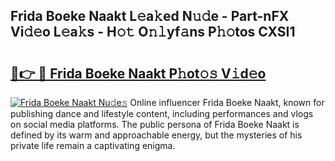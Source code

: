 ## Frida Boeke Naakt L𝚎a𝚔ed N𝚞𝚍e - Part-nFX Vi𝚍𝚎o L𝚎a𝚔s - H𝚘𝚝 O𝚗𝚕yf𝚊ns P𝚑𝚘tos CXSI1

# <h2><a href="http://kf00cpg.oniu.top/?m=Frida+Boeke+Naakt">🔗👉 🔴 Frida Boeke Naakt P𝚑ot𝚘𝚜 V𝚒d𝚎o</a></h2>

[![Frida Boeke Naakt Nu𝚍e𝚜](https://i.imgur.com/0qMVB7G.gif)](http://kf00cpg.oniu.top/?m=Frida+Boeke+Naakt)
Online influencer Frida Boeke Naakt, known for publishing dance and lifestyle content, including performances and vlogs on social media platforms. The public persona of Frida Boeke Naakt is defined by its warm and approachable energy, but the mysteries of his private life remain a captivating enigma.  

